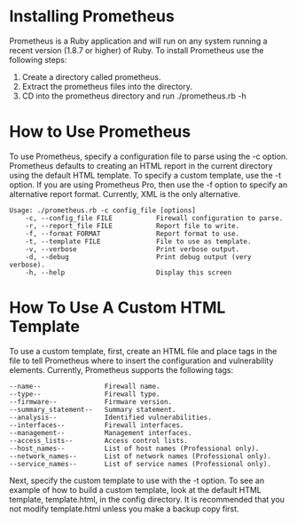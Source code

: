 Installing Prometheus
=====================
Prometheus is a Ruby application and will run on any system running a recent 
version (1.8.7 or higher) of Ruby. To install Prometheus use the following
steps:
1. Create a directory called prometheus.
2. Extract the prometheus files into the directory.
3. CD into the prometheus directory and run ./prometheus.rb -h

How to Use Prometheus
=====================
To use Prometheus, specify a configuration file to parse using the -c option. 
Prometheus defaults to creating an HTML report in the current directory using 
the default HTML template. To specify a custom template, use the -t option. 
If you are using Prometheus Pro, then use the -f option to specify an 
alternative report format. Currently, XML is the only alternative.

	Usage: ./prometheus.rb -c config_file [options]
    	-c, --config_file FILE           Firewall configuration to parse.
    	-r, --report_file FILE           Report file to write.
    	-f, --format FORMAT              Report format to use.
    	-t, --template FILE              File to use as template.
    	-v, --verbose                    Print verbose output.
    	-d, --debug                      Print debug output (very verbose).
    	-h, --help                       Display this screen

How To Use A Custom HTML Template
=================================
To use a custom template, first, create an HTML file and place tags in the 
file to tell Prometheus where to insert the configuration and vulnerability 
elements. Currently, Prometheus supports the following tags:

    --name--                Firewall name.
    --type--                Firewall type.
    --firmware--            Firmware version.
    --summary_statement--   Summary statement.
    --analysis--            Identified vulnerabilities.
    --interfaces--          Firewall interfaces.
    --management--          Management interfaces.
    --access_lists--        Access control lists.
	--host_names--			List of host names (Professional only).
	--network_names--		List of network names (Professional only).
	--service_names--		List of service names (Professional only).

Next, specify the custom template to use with the -t option. To see an example 
of how to build a custom template, look at the default HTML template, 
template.html, in the config directory. It is recommended that you not modify 
template.html unless you make a backup copy first.
